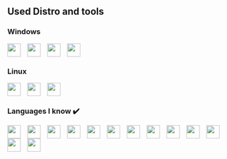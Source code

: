 <!---
Sqttyxsq/Sqttyxsq is a ✨ special ✨ repository because its `README.md` (this file) appears on your GitHub profile.
You can click the Preview link to take a look at your changes.
-->

## Used Distro and tools

### Windows
<img align="left" src="https://cdn.jsdelivr.net/gh/devicons/devicon@latest/icons/windows11/windows11-original.svg" width="30px" style="padding-right:12px;" />
<img align="left" src="https://cdn.jsdelivr.net/gh/devicons/devicon@latest/icons/powershell/powershell-original.svg" width="30px" style="padding-right:12px;" />
<img align="left" src="https://cdn.jsdelivr.net/gh/devicons/devicon@latest/icons/vscode/vscode-original.svg" width="30px" style="padding-right:12px;" />
<img align="left" src="https://cdn.jsdelivr.net/gh/devicons/devicon@latest/icons/visualstudio/visualstudio-original.svg" width="30px" style="padding-right:12px;" />
<br clear="left"/>

### Linux
<img align="left" src="https://cdn.jsdelivr.net/gh/devicons/devicon@latest/icons/linux/linux-original.svg" width="30px" style="padding-right:12px;" />
<img align="left" src="https://cdn.jsdelivr.net/gh/devicons/devicon@latest/icons/bash/bash-original.svg" width="30px" style="padding-right:12px;" />
<img align="left" src="https://cdn.jsdelivr.net/gh/devicons/devicon@latest/icons/neovim/neovim-original.svg" width="30px" style="padding-right:12px;" />
<br clear="left"/>

### Languages ​​I know ✔️
<img align="left" src="https://cdn.jsdelivr.net/gh/devicons/devicon@latest/icons/cplusplus/cplusplus-original.svg" width="30px" style="padding-right:12px;" />
<img align="left" src="https://cdn.jsdelivr.net/gh/devicons/devicon@latest/icons/c/c-original.svg" width="30px" style="padding-right:12px;" />
<img align="left" src="https://cdn.jsdelivr.net/gh/devicons/devicon@latest/icons/python/python-original.svg" width="30px" style="padding-right:12px;" />
<img align="left" src="https://cdn.jsdelivr.net/gh/devicons/devicon@latest/icons/mysql/mysql-original.svg" width="30px" style="padding-right:12px;" />
<img align="left" src="https://cdn.jsdelivr.net/gh/devicons/devicon@latest/icons/html5/html5-original.svg" width="30px" style="padding-right:12px;" />
<img align="left" src="https://cdn.jsdelivr.net/gh/devicons/devicon@latest/icons/git/git-original.svg" width="30px" style="padding-right:12px;" />
<img align="left" src="https://cdn.jsdelivr.net/gh/devicons/devicon@latest/icons/mongodb/mongodb-original.svg" width="30px" style="padding-right:12px;" />
<img align="left" src="https://cdn.jsdelivr.net/gh/devicons/devicon@latest/icons/nextjs/nextjs-original.svg" width="30px" style="padding-right:12px;" />
<img align="left" src="https://cdn.jsdelivr.net/gh/devicons/devicon@latest/icons/react/react-original.svg" width="30px" style="padding-right:12px;" />
<img align="left" src="https://cdn.jsdelivr.net/gh/devicons/devicon@latest/icons/typescript/typescript-original.svg" width="30px" style="padding-right:12px;" />
<img align="left" src="https://cdn.jsdelivr.net/gh/devicons/devicon@latest/icons/javascript/javascript-original.svg" width="30px" style="padding-right:12px;" />
<img align="left" src="https://cdn.jsdelivr.net/gh/devicons/devicon@latest/icons/tailwindcss/tailwindcss-original.svg" width="30px" style="padding-right:12px;" />
<img align="left" src="https://cdn.jsdelivr.net/gh/devicons/devicon@latest/icons/prisma/prisma-original.svg" width="30px" style="padding-right:12px;" />
<br clear="left"/>
